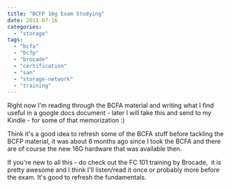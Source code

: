 ```yaml
---
title: "BCFP 16g Exam Studying"
date: 2011-07-16
categories: 
  - "storage"
tags: 
  - "bcfa"
  - "bcfp"
  - "brocade"
  - "certification"
  - "san"
  - "storage-network"
  - "training"
---
```


Right now I'm reading through the BCFA material and writing what I find useful in a google docs document - later I will take this and send to my Kindle - for some of that memorization :)

Think it's a good idea to refresh some of the BCFA stuff before tackling the BCFP material, it was about 6 months ago since I took the BCFA and there are of course the new 16G hardware that was available then.

If you're new to all this - do check out the FC 101 training by Brocade,  it is pretty awesome and I think I'll listen/read it once or probably more before the exam. It's good to refresh the fundamentals.
